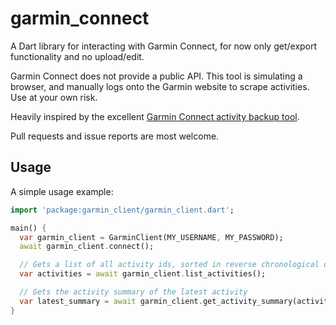 # garmin_connect

A Dart library for interacting with Garmin Connect, for now only get/export functionality and no upload/edit.

Garmin Connect does not provide a public API. This tool is simulating a browser, and manually logs onto the Garmin website to scrape activities. Use at your own risk.

Heavily inspired by the excellent [Garmin Connect activity backup tool](https://github.com/petergardfjall/garminexport).

Pull requests and issue reports are most welcome.

## Usage

A simple usage example:

```dart
import 'package:garmin_client/garmin_client.dart';

main() {
  var garmin_client = GarminClient(MY_USERNAME, MY_PASSWORD);
  await garmin_client.connect();

  // Gets a list of all activity ids, sorted in reverse chronological order
  var activities = await garmin_client.list_activities();

  // Gets the activity summary of the latest activity
  var latest_summary = await garmin_client.get_activity_summary(activities.first);
}
```
